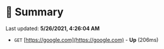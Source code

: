 # 📖 Summary
Last updated: **5/26/2021, 4:26:04 AM**

- `GET` [https://google.com](https://google.com) - **Up** (206ms)
